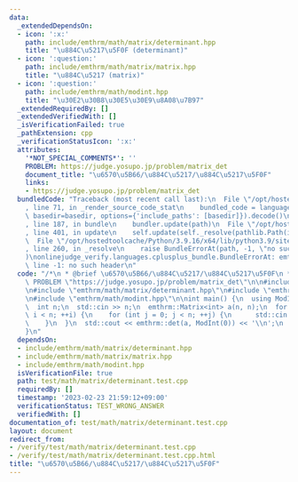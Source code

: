 ```yaml
---
data:
  _extendedDependsOn:
  - icon: ':x:'
    path: include/emthrm/math/matrix/determinant.hpp
    title: "\u884C\u5217\u5F0F (determinant)"
  - icon: ':question:'
    path: include/emthrm/math/matrix/matrix.hpp
    title: "\u884C\u5217 (matrix)"
  - icon: ':question:'
    path: include/emthrm/math/modint.hpp
    title: "\u30E2\u30B8\u30E5\u30E9\u8A08\u7B97"
  _extendedRequiredBy: []
  _extendedVerifiedWith: []
  _isVerificationFailed: true
  _pathExtension: cpp
  _verificationStatusIcon: ':x:'
  attributes:
    '*NOT_SPECIAL_COMMENTS*': ''
    PROBLEM: https://judge.yosupo.jp/problem/matrix_det
    document_title: "\u6570\u5B66/\u884C\u5217/\u884C\u5217\u5F0F"
    links:
    - https://judge.yosupo.jp/problem/matrix_det
  bundledCode: "Traceback (most recent call last):\n  File \"/opt/hostedtoolcache/Python/3.9.16/x64/lib/python3.9/site-packages/onlinejudge_verify/documentation/build.py\"\
    , line 71, in _render_source_code_stat\n    bundled_code = language.bundle(stat.path,\
    \ basedir=basedir, options={'include_paths': [basedir]}).decode()\n  File \"/opt/hostedtoolcache/Python/3.9.16/x64/lib/python3.9/site-packages/onlinejudge_verify/languages/cplusplus.py\"\
    , line 187, in bundle\n    bundler.update(path)\n  File \"/opt/hostedtoolcache/Python/3.9.16/x64/lib/python3.9/site-packages/onlinejudge_verify/languages/cplusplus_bundle.py\"\
    , line 401, in update\n    self.update(self._resolve(pathlib.Path(included), included_from=path))\n\
    \  File \"/opt/hostedtoolcache/Python/3.9.16/x64/lib/python3.9/site-packages/onlinejudge_verify/languages/cplusplus_bundle.py\"\
    , line 260, in _resolve\n    raise BundleErrorAt(path, -1, \"no such header\"\
    )\nonlinejudge_verify.languages.cplusplus_bundle.BundleErrorAt: emthrm/math/matrix/determinant.hpp:\
    \ line -1: no such header\n"
  code: "/*\n * @brief \u6570\u5B66/\u884C\u5217/\u884C\u5217\u5F0F\n */\n#define\
    \ PROBLEM \"https://judge.yosupo.jp/problem/matrix_det\"\n\n#include <iostream>\n\
    \n#include \"emthrm/math/matrix/determinant.hpp\"\n#include \"emthrm/math/matrix/matrix.hpp\"\
    \n#include \"emthrm/math/modint.hpp\"\n\nint main() {\n  using ModInt = emthrm::MInt<998244353>;\n\
    \  int n;\n  std::cin >> n;\n  emthrm::Matrix<int> a(n, n);\n  for (int i = 0;\
    \ i < n; ++i) {\n    for (int j = 0; j < n; ++j) {\n      std::cin >> a[i][j];\n\
    \    }\n  }\n  std::cout << emthrm::det(a, ModInt(0)) << '\\n';\n  return 0;\n\
    }\n"
  dependsOn:
  - include/emthrm/math/matrix/determinant.hpp
  - include/emthrm/math/matrix/matrix.hpp
  - include/emthrm/math/modint.hpp
  isVerificationFile: true
  path: test/math/matrix/determinant.test.cpp
  requiredBy: []
  timestamp: '2023-02-23 21:59:12+09:00'
  verificationStatus: TEST_WRONG_ANSWER
  verifiedWith: []
documentation_of: test/math/matrix/determinant.test.cpp
layout: document
redirect_from:
- /verify/test/math/matrix/determinant.test.cpp
- /verify/test/math/matrix/determinant.test.cpp.html
title: "\u6570\u5B66/\u884C\u5217/\u884C\u5217\u5F0F"
---
```

